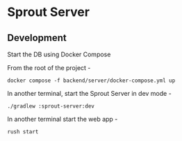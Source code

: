 # Sprout Server

## Development

Start the DB using Docker Compose  

From the root of the project -  

```
docker compose -f backend/server/docker-compose.yml up 
```

In another terminal, start the Sprout Server in dev mode -  

```
./gradlew :sprout-server:dev 
```

In another terminal start the web app -  

```
rush start
```